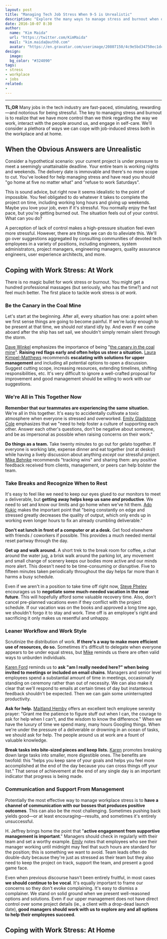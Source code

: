 ```yaml
---
layout: post
title: "Managing Tech Job Stress When 9-5 is Unrealistic"
description: "Explore the many ways to manage stress and burnout when overtime is an expectation."
date: 2016-10-07 8:30
author:
  name: "Kim Maida"
  url: "https://twitter.com/KimMaida"
  mail: "kim.maida@auth0.com"
  avatar: "https://en.gravatar.com/userimage/20807150/4c9e5bd34750ec1dcedd71cb40b4a9ba.png"
design:
  image: 
  bg_color: "#324090"
tags:
- stress
- workplace
- jobs
related:
- 
---
```


---

**TL;DR** Many jobs in the tech industry are fast-paced, stimulating, rewarding—and notorious for being stressful. The key to managing stress and burnout is to realize that we have more control than we think regarding the way we work, interact with the people around us, and engage in self-care. We'll consider a plethora of ways we can cope with job-induced stress both in the workplace and at home.

## When the Obvious Answers are Unrealistic

Consider a hypothetical scenario: your current project is under pressure to meet a seemingly unattainable deadline. Your entire team is working nights and weekends. The delivery date is immovable and there's no more scope to cut. You've looked for help managing stress and have read you should "go home at five no matter what" and "refuse to work Saturdays". 

This is sound advice, but right now it seems idealistic to the point of impossible. You feel obligated to do whatever it takes to complete the project on time, including working long hours and giving up weekends. Maybe you love your job, even if it's stressful. You normally enjoy the fast pace, but you're getting burned out. The situation feels out of your control. What can you do?

A perception of lack of control makes a high-pressure situation feel even more stressful. However, there are things we can do to alleviate this. We'll go over suggestions aggregated by consulting communities of devoted tech employees in a variety of positions, including engineers, system administrators, project managers, engineering managers, quality assurance engineers, user experience architects, and more.

## Coping with Work Stress: At Work

There is no magic bullet for work stress or burnout. You might get a hundred professional massages (but seriously, who has the time?) and not feel much better. The first place to tackle work stress is _at work_.

### Be the Canary in the Coal Mine

Let's start at the beginning. After all, every situation has one: a point when we first sense things are going to become painful. If we're lucky enough to be present at that time, we should _not_ stand idly by. And even if we come aboard after the ship has set sail, we shouldn't simply remain silent through the storm.

[Dave Winkel](https://www.linkedin.com/in/dave-winkel-b9438a) emphasizes the importance of being "[the canary in the coal mine](https://en.wiktionary.org/wiki/canary_in_a_coal_mine)". **Raising red flags early and often helps us steer a situation.** [Laura Kimpel-Matthews](http://twitter.com/ellekayemme) recommends **escalating with solutions for upper management** and including all potential options to open a discussion. Suggest cutting scope, increasing resources, extending timelines, shifting responsibilities, etc. It's very difficult to ignore a well-crafted proposal for improvement and good management should be willing to work with our suggestions. 

### We're All in This Together Now

**Remember that our teammates are experiencing the same situation.** We're all in this together. It's easy to accidentally cultivate a toxic atmosphere when everyone is stressed and overworked. [Emily Gladstone Cole](http://twitter.com/unixgeekem) emphasizes that we "need to help foster a culture of supporting each other. Answer each other's questions, don't be negative about someone, and be as impersonal as possible when raising concerns on their work."

**Do things as a team.** Take twenty minutes to go out for gelato together. If everyone is working late, expense dinner and eat together (_not_ at desks!) while having a lively discussion about anything _except_ our stressful project. [Mike Behnke](http://twitter.com/localpcguy) recommends "tracking wins" and sharing them: any positive feedback received from clients, management, or peers can help bolster the team.

### Take Breaks and Recognize When to Rest

It's easy to feel like we need to keep our eyes glued to our monitors to meet a deliverable, but **getting away helps keep us sane _and_ productive**. We need to set and know our limits and go home when we've hit them. [Ado Kukic](http://twitter.com/kukicado) makes the important point that "being constantly on edge and stressed greatly decreases the quality of output, which only ends up in working even longer hours to fix an already crumbling deliverable." 

**Don't eat lunch in front of a computer or at a desk.** Get food elsewhere with friends / coworkers if possible. This provides a much needed mental reset partway through the day.

**Get up and walk around.** A short trek to the break room for coffee, a chat around the water jug, a brisk walk around the parking lot, any movement and small change of scenery keeps our bodies more active and our minds more alert. This doesn't need to be time-consuming or disruptive. Five to fifteen minutes taken periodically throughout the day helps far more than it harms a busy schedule.

Even if we aren't in a position to take time off right now, [Steve Pheley](http://twitter.com/spheley) encourages us to **negotiate some much-needed vacation in the near future**. This will hopefully afford some valuable recovery time. Also, don't cancel pre-planned vacations even if they conflict with the project schedule. If our vacation was on the books and approved a long time ago, we shouldn't forgo it to stay and work. Time off is an employee's right and sacrificing it only makes us resentful and unhappy.

### Leaner Workflow and Work Style

Scrutinize the distribution of work. **If there's a way to make more efficient use of resources, do so.** Sometimes it's difficult to delegate when everyone appears to be under equal stress, but [Mike](http://twitter.com/localpcguy) reminds us there are often valid ways to unburden individuals. 

[Karen Ford](http://twitter.com/karenforda2) reminds us to **ask "am I really needed here?" when being invited to meetings or included on email chains**. Managers and senior level employees spend a substantial amount of time in meetings, occasionally standing on ceremony rather than out of necessity. We can also make it clear that we'll respond to emails at certain times of day but instanteous feedback shouldn't be expected. Then we can gain some uninterrupted productivity.

**Ask for help.** [Maitland Hemby](http://twitter.com/androidqueen) offers an excellent tech employee serenity prayer: "Grant me the patience to figure stuff out when I can, the courage to ask for help when I can't, and the wisdom to know the difference." When we have the luxury of time we spend many, many hours Googling things. When we're under the pressure of a deliverable or drowning in an ocean of tasks, we should ask for help. The people around us at work are a fount of valuable knowledge.

**Break tasks into bite-sized pieces and keep lists.** [Karen](http://twitter.com/karenforda2) promotes breaking down large tasks into smaller, more digestible ones. The benefits are twofold: this "helps you keep sane of your goals and helps you feel more accomplished at the end of the day because you can cross things off your list." That sense of achievement at the end of any single day is an important indicator that progress is being made.

### Communication and Support From Management

Potentially the most effective way to manage workplace stress is to **have a channel of communication with our bosses that produces positive outcomes**. This can also be the most challenging. Sometimes pushing back yields good—or at least encouraging—results, and sometimes it's entirely unsuccessful. 

H. Jeffrey brings home the point that "**active engagement from supportive management is important**." Managers should check in regularly with their team and set a worthy example. [Emily](http://twitter.com/unixgeekem) notes that employees who see their manager working until midnight may feel that such hours are standard for the position; this is something we want to avoid. Team leads often do double-duty because they're just as stressed as their team but they also need to keep the project on track, support the team, and present a good game face.

Even when previous discourse hasn't been entirely fruitful, in most cases **we should continue to be vocal**. It's equally important to frame our concerns so they don't evoke complaining. It's easy to dismiss a complainer. We stand on solid ground when we present well-reasoned options and solutions. Even if our upper management does not have direct control over some project details (ie., a client with a drop-dead launch date), **good managers should work with us to explore any and all options to help their employees succeed**.

## Coping with Work Stress: At Home